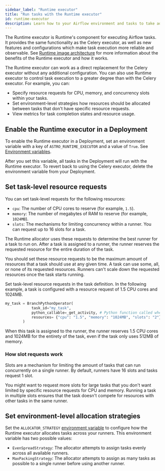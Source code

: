 ```yaml
---
sidebar_label: "Runtime executor"
title: "Run tasks with the Runtime executor"
id: runtime-executor
description: Learn how to your Airflow environment and tasks to take advantage of the Runtime executor, available exclusively in Astro Runtime.
---
```


The Runtime executor is Runtime's component for executing Airflow tasks. It provides the same functionality as the Celery executor, as well as new features and configurations which make task execution more reliable and observable. See [Runtime image architecture](runtime-architecture.md#runtime-executor) for more information about the benefits of the Runtime executor and how it works.

The Runtime executor can work as a direct replacement for the Celery executor without any additional configuration. You can also use Runtime executor to control task execution to a greater degree than with the Celery executor. For example, you can:

- Specify resource requests for CPU, memory, and concurrency slots within your tasks.
- Set environment-level strategies how resources should be allocated between tasks that don't have specific resource requests.
- View metrics for task completion states and resource usage.

## Enable the Runtime executor in a Deployment

To enable the Runtime executor in a Deployment, set an environment variable with a key of `ASTRO_RUNTIME_EXECUTOR` and a value of `True`. See [Environment variables](environment-variables.md).

After you set this variable, all tasks in the Deployment will run with the Runtime executor. To revert back to using the Celery executor, delete the environment variable from your Deployment. 

## Set task-level resource requests

You can set task-level requests for the following resources:

- `cpu`: The number of CPU cores to reserve (for example, `1.5`).
- `memory`: The number of megabytes of RAM to reserve (for example, `1024MB`).
- `slots`: The mechanisms for limiting concurrency within a runner. You can request up to 16 slots for a task.

The Runtime allocator uses these requests to determine the best runner for a task to run on. After a task is assigned to a runner, the runner reserves the requested resource for the entire duration of the task. 

You should set these resource requests to be the maximum amount of resources that a task should use at any given time. A task can use some, all, or none of its requested resources. Runners can't scale down the requested resources once the task starts running.

Set task-level resource requests in the task definition. In the following example, a task is configured with a resource request of 1.5 CPU cores and 1024MB.

```python
my_task = BranchPythonOperator(
            task_id="my_task",
            python_callable=_get_activity, # Python function called when task executes
            resources= {"cpu": "1.5", "memory": "1024MB", "slots": "2"},
        )

```

When this task is assigned to the runner, the runner reserves 1.5 CPU cores and 1024MB for the entirety of the task, even if the task only uses 512MB of memory.

### How slot requests work

Slots are a mechanism for limiting the amount of tasks that can run concurrently on a single runner. By default, runners have 16 slots and tasks request 1 slot.

You might want to request more slots for large tasks that you don't want limited by specific resource requests for CPU and memory. Running a task in multiple slots ensures that the task doesn't compete for resources with other tasks in the same runner.

## Set environment-level allocation strategies

Set the `ALLOCATOR_STRATEGY` [environment variable](environment-variables.md) to configure how the Runtime executor allocates tasks across your runners. This environment variable has two possible values:

- `EvenSpreadStrategy`: The allocator attempts to assign tasks evenly across all available runners.
- `MaxPackingStrategy`: The allocator attempts to assign as many tasks as possible to a single runner before using another runner.